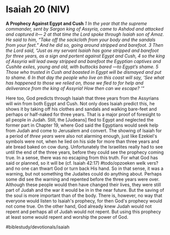 # Isaiah 20 (NIV) 
**A Prophecy Against Egypt and Cush**
*1 In the year that the supreme commander, sent by Sargon king of Assyria, came to Ashdod and attacked and captured it— 2 at that time the Lord spoke through Isaiah son of Amoz. He said to him, “Take off the sackcloth from your body and the sandals from your feet.” And he did so, going around stripped and barefoot.*
*3 Then the Lord said, “Just as my servant Isaiah has gone stripped and barefoot for three years, as a sign and portent against Egypt and Cush, 4 so the king of Assyria will lead away stripped and barefoot the Egyptian captives and Cushite exiles, young and old, with buttocks bared —to Egypt’s shame. 5 Those who trusted in Cush and boasted in Egypt will be dismayed and put to shame. 6 In that day the people who live on this coast will say, ‘See what has happened to those we relied on, those we fled to for help and deliverance from the king of Assyria! How then can we escape? ’”*

Here too, God predicts through Isaiah that three years from the Assyrians will win from both Egypt and Cush. Not only does Isaiah predict this, he shows it by taking off his clothes and sandals and walking bare-feet and perhaps or half-naked for three years. That is a major proof of foresight to all people in Judah. 
Still, the [Judeans] fled to Egypt and neglected the former part in Chapter 19, where God said the Egyptians would seek help from Judah and come to Jerusalem and convert. The showing of Isaiah for a period of *three years* were also not alarming enough, just like Ezekiel's symbols were not, when he lied on his side for more than three years and ate bread baked on cow dung. Unfortunately the Israelites really had to see until the end of the three years, before they could see the prophecy coming true. 
In a sense, there was no escaping from this truth. For what God has said or planned, so it will be (cf. Isaiah 42:17) #todo/opzoeken  welk vers? 
and no one can thwart God or turn back His hand. So in that sense, it was a warning, but not something the Judaites could do anything about. Perhaps some did see the warning and repented before the three years were over. Although these people would then have changed their lives, they were still part of Judah and the war it would be in in the near future. But the saving of the soul is more important than of the body. 
There is, however, no way that everyone would listen to Isaiah's prophecy, for then God's prophecy would not come true. On the other hand, God already knew Judah would not repent and perhaps all of Judah would not repent. But using this prophecy at least some would repent and worship the power of God. 

#biblestudy/devotionals/isaiah
